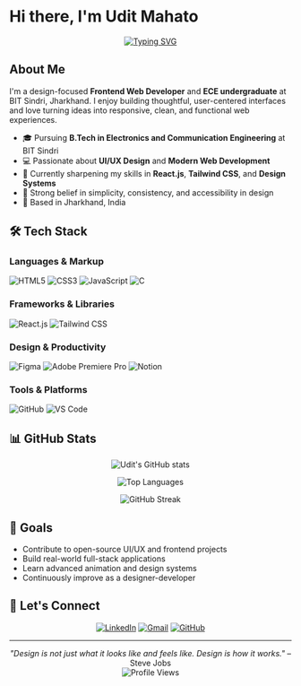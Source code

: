 # Hi there, I'm Udit Mahato

<div align="center">

[![Typing SVG](https://readme-typing-svg.herokuapp.com?font=Fira+Code&pause=1000&color=0D98BA&center=true&vCenter=true&width=435&lines=UI%2FUX+Designer;Frontend+Web+Developer;Tech+Learner;Design+Driven+Developer)](https://git.io/typing-svg)

</div>

## About Me

I'm a design-focused **Frontend Web Developer** and **ECE undergraduate** at BIT Sindri, Jharkhand. I enjoy building thoughtful, user-centered interfaces and love turning ideas into responsive, clean, and functional web experiences.

- 🎓 Pursuing **B.Tech in Electronics and Communication Engineering** at BIT Sindri
- 💻 Passionate about **UI/UX Design** and **Modern Web Development**
- 🌱 Currently sharpening my skills in **React.js**, **Tailwind CSS**, and **Design Systems**
- 🧠 Strong belief in simplicity, consistency, and accessibility in design
- 📍 Based in Jharkhand, India

## 🛠️ Tech Stack

### Languages & Markup
![HTML5](https://img.shields.io/badge/-HTML5-E34F26?style=flat-square&logo=html5&logoColor=white)
![CSS3](https://img.shields.io/badge/-CSS3-1572B6?style=flat-square&logo=css3&logoColor=white)
![JavaScript](https://img.shields.io/badge/-JavaScript-F7DF1E?style=flat-square&logo=javascript&logoColor=black)
![C](https://img.shields.io/badge/-C-00599C?style=flat-square&logo=c&logoColor=white)

### Frameworks & Libraries
![React.js](https://img.shields.io/badge/-React.js-61DAFB?style=flat-square&logo=react&logoColor=black)
![Tailwind CSS](https://img.shields.io/badge/-Tailwind%20CSS-38B2AC?style=flat-square&logo=tailwind-css&logoColor=white)

### Design & Productivity
![Figma](https://img.shields.io/badge/-Figma-F24E1E?style=flat-square&logo=figma&logoColor=white)
![Adobe Premiere Pro](https://img.shields.io/badge/-Premiere%20Pro-9999FF?style=flat-square&logo=adobe-premiere-pro&logoColor=white)
![Notion](https://img.shields.io/badge/-Notion-000000?style=flat-square&logo=notion&logoColor=white)

### Tools & Platforms
![GitHub](https://img.shields.io/badge/-GitHub-181717?style=flat-square&logo=github&logoColor=white)
![VS Code](https://img.shields.io/badge/-VS%20Code-007ACC?style=flat-square&logo=visual-studio-code&logoColor=white)

## 📊 GitHub Stats

<div align="center">

![Udit's GitHub stats](https://github-readme-stats.vercel.app/api?username=udit0066&show_icons=true&theme=github_dark&hide_border=true)

![Top Languages](https://github-readme-stats.vercel.app/api/top-langs/?username=udit0066&layout=compact&theme=github_dark&hide_border=true)

![GitHub Streak](https://streak-stats.demolab.com?user=udit0066&theme=github-dark-blue&hide_border=true)

</div>

## 🎯 Goals

- Contribute to open-source UI/UX and frontend projects
- Build real-world full-stack applications
- Learn advanced animation and design systems
- Continuously improve as a designer-developer

## 🤝 Let's Connect

<div align="center">

[![LinkedIn](https://img.shields.io/badge/-LinkedIn-0077B5?style=for-the-badge&logo=linkedin&logoColor=white)](https://www.linkedin.com/in/udit-mahato)
[![Gmail](https://img.shields.io/badge/-Gmail-D14836?style=for-the-badge&logo=gmail&logoColor=white)](mailto:uditmahato101@gmail.com)
[![GitHub](https://img.shields.io/badge/-GitHub-100000?style=for-the-badge&logo=github&logoColor=white)](https://github.com/udit0066)

</div>

---

<div align="center">

*"Design is not just what it looks like and feels like. Design is how it works."* – Steve Jobs  
![Profile Views](https://komarev.com/ghpvc/?username=uditmahato&color=blue&style=flat-square)

</div>
